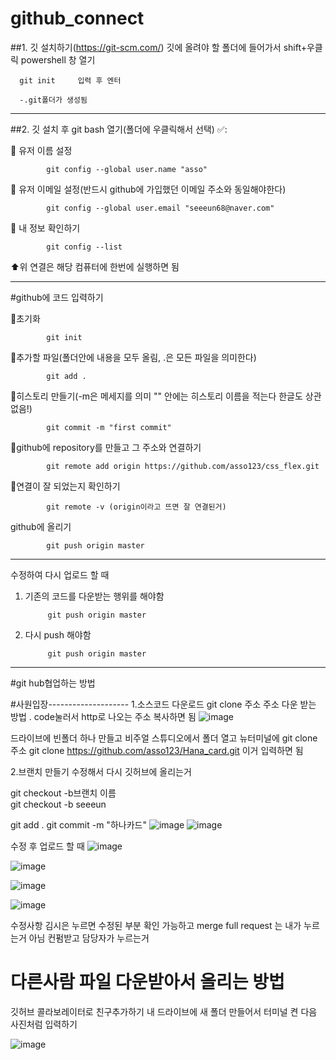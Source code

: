 # github_connect

##1. 깃 설치하기(https://git-scm.com/)
깃에 올려야 할 폴더에 들어가서 shift+우클릭 powershell 창 열기 

      git init     입력 후 엔터
      
      -.git폴더가 생성됨

----------------------------------------------------------------------
##2. 깃 설치 후 git bash 열기(폴더에 우클릭해서 선택) ✅:

 🧔 유저 이름 설정
 
            git config --global user.name "asso"
            
 🧔 유저 이메일 설정(반드시 github에 가입했던 이메일 주소와 동일해야한다)
 
            git config --global user.email "seeeun68@naver.com"
            
🧔 내 정보 확인하기

            git config --list
            

⬆️위 연결은 해당 컴퓨터에 한번에 실행하면 됨

-----------------------------------------------------------------------
#github에 코드 입력하기


🍬초기화

            git init

🍬추가할 파일(폴더안에 내용을 모두 올림, .은 모든 파일을 의미한다)

            git add .


🍬히스토리 만들기(-m은 메세지를 의미 "" 안에는 히스토리 이름을 적는다 한글도 상관없음!)

            git commit -m "first commit"

🍬github에 repository를 만들고 그 주소와 연결하기

            git remote add origin https://github.com/asso123/css_flex.git
            

🍬연결이 잘 되었는지 확인하기

            git remote -v (origin이라고 뜨면 잘 연결된거)

github에 올리기

            git push origin master
            
 ------------------------------------------
수정하여 다시 업로드 할 때
1. 기존의 코드를 다운받는 행위를 해야함
    
            git push origin master
            
2. 다시 push 해야함
 
            git push origin master           
            
--------------------------------------------
#git hub협업하는 방법

#사원입장--------------------
1.소스코드 다운로드
 git clone 주소
주소 다운 받는 방법 .
code눌러서 http로 나오는 주소 복사하면 됨
![image](https://github.com/asso123/github_connect/assets/129017021/3cd13144-d249-4b41-bf3f-493a54ad3d53)

드라이브에 빈폴더 하나 만들고 비주얼 스튜디오에서 폴더 열고 뉴터미널에 
git clone 주소
  git clone https://github.com/asso123/Hana_card.git 이거 입력하면 됨
  
  2.브랜치 만들기
  수정해서 다시 깃허브에 올리는거
  
  git checkout -b브랜치 이름  
 git checkout -b seeeun
 
 git add . 
 git commit -m "하나카드"
 ![image](https://github.com/asso123/github_connect/assets/129017021/bb6e9cd9-df96-4880-a810-937bb2e106be)
![image](https://github.com/asso123/github_connect/assets/129017021/a4ec449d-49f2-4505-9275-e1d9aab985b2)

수정 후 업로드 할 때
![image](https://github.com/asso123/github_connect/assets/129017021/8688ac74-f4bf-4e42-b808-8acbd3f8a1ec)

![image](https://github.com/asso123/github_connect/assets/129017021/35fc76af-c775-4efe-9f31-b63dcc2fc576)

![image](https://github.com/asso123/github_connect/assets/129017021/5ac57c5d-bb33-4fe0-adbd-6d83ad2fc504)

![image](https://github.com/asso123/github_connect/assets/129017021/3d8fa688-f977-4d81-a631-c0638f97b29c)

수정사항 김시은 누르면 수정된 부분 확인 가능하고 merge full request 는 내가 누르는거 아님 컨펌받고 담당자가 누르는거


# 다른사람 파일 다운받아서 올리는 방법

깃허브 콜라보레이터로 친구추가하기
내 드라이브에 새 폴더 만들어서 터미널 켠 다음 사진처럼 입력하기

![image](https://github.com/asso123/github_connect/assets/129017021/8676541d-e074-4765-8d25-6128542a8d80)

  
  
            
                 
                  
                  
                  
            
            


